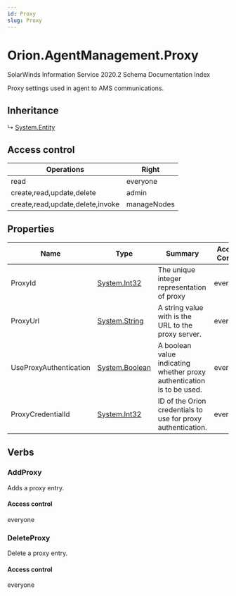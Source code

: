 ```yaml
---
id: Proxy
slug: Proxy
---
```


# Orion.AgentManagement.Proxy

SolarWinds Information Service 2020.2 Schema Documentation Index

Proxy settings used in agent to AMS communications.

## Inheritance

↳ [System.Entity](./../System/Entity)

## Access control

| Operations | Right |
| ------ | ------ |
| read | everyone |
| create,read,update,delete | admin |
| create,read,update,delete,invoke | manageNodes |

## Properties

| Name | Type | Summary | Access Control |
| ------ | ------ | ------ | ------ |
| ProxyId | [System.Int32](https://docs.microsoft.com/en-us/dotnet/api/system.int32) | The unique integer representation of proxy | everyone |
| ProxyUrl | [System.String](https://docs.microsoft.com/en-us/dotnet/api/system.string) | A string value with is the URL to the proxy server. | everyone |
| UseProxyAuthentication | [System.Boolean](https://docs.microsoft.com/en-us/dotnet/api/system.boolean) | A boolean value indicating whether proxy authentication is to be used. | everyone |
| ProxyCredentialId | [System.Int32](https://docs.microsoft.com/en-us/dotnet/api/system.int32) | ID of the Orion credentials to use for proxy authentication. | everyone |

## Verbs

### AddProxy

Adds a proxy entry.

#### Access control

everyone

### DeleteProxy

Delete a proxy entry.

#### Access control

everyone

